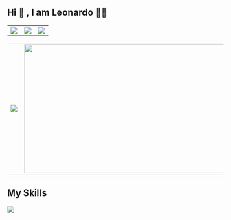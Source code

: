 
<h2>Hi 👋 , I am Leonardo 👨‍💻 </h2> 

 <table width="100%">
  <td>
  <center> <img src="https://img.shields.io/badge/LinkedIn-0077B5?style=for-the-badge&logo=linkedin&logoColor=white"></center>
  </td>
  <td>
   <img src="https://img.shields.io/badge/Instagram-E4405F?style=for-the-badge&logo=instagram&logoColor=white">
  </td>
  <td>
   <img src="https://img.shields.io/badge/GitHub-100000?style=for-the-badge&logo=github&logoColor=white">
  </td>
 </table>
 <table  border-bottom"0px" position="center">
  <td width="550px"> 
   <img src="https://c.tenor.com/3bTxZ4HdrysAAAAC/pixels-neon.gif">
  </td>
 
  <td textAlign="center">
   <img src="https://github-readme-stats.vercel.app/api/top-langs/?username=le0henr1que" width="500px" height="300px">
  </td>
 </table>

<h2>My Skills </h2> 
<img src="https://github.com/le0henr1que/le0henr1que/blob/output/github-contribution-grid-snake.svg">

 
